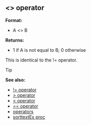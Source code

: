 ## <> operator

**Format:**
+   A <> B

**Returns:**
+   1 if A is not equal to B; 0 otherwise


This is identical to the != operator.

> [!TIP] 
> **See also:**
> +   [!= operator](/ref/operator/!=.md) 
> +   [> operator](/ref/operator/%3e.md) 
> +   [< operator](/ref/operator/%3c.md) 
> +   [== operator](/ref/operator/==.md) 
> +   [operators](/ref/operator.md) 
> +   [sorttextEx proc](/ref/proc/sorttextEx.md) 